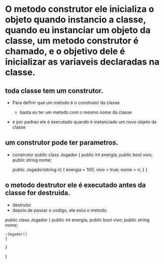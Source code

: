 # O metodo construtor ele inicializa o objeto quando instancio a classe, quando eu instanciar um objeto da classe, um metodo construtor é chamado, e o objetivo dele é inicializar as variaveis declaradas na classe.
## toda classe tem um construtor.

- Para definir que um metodo é o construtor da classe
    - basta eu ter um metodo com o mesmo nome da classe

- e por padrao ele é executado quando é instanciado um novo objeto da classe

## um construtor pode ter parametros.
- construtor
public class Jogador
{
public int energia;
public bool vivo;
public string nome;

    public Jogador(string n)
    {
        energia = 100;
        vivo = true;
        nome = n;
    }
}

## o metodo destrutor ele é executado antes da classe for destruida.

- destrutor
- depois de passar o codigo, ele exlui o metodo.

public class Jogador
{
    public int energia;
    public bool vivo;
    public string nome;

    ~Jogador()
    {
        
    }
}